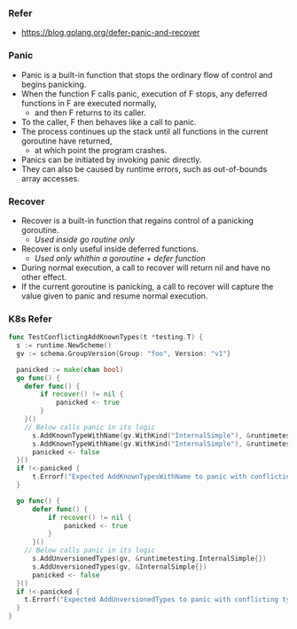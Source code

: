 ### Refer
- https://blog.golang.org/defer-panic-and-recover

### Panic
- Panic is a built-in function that stops the ordinary flow of control and begins panicking. 
- When the function F calls panic, execution of F stops, any deferred functions in F are executed normally, 
  - and then F returns to its caller. 
- To the caller, F then behaves like a call to panic. 
- The process continues up the stack until all functions in the current goroutine have returned, 
  - at which point the program crashes. 
- Panics can be initiated by invoking panic directly. 
- They can also be caused by runtime errors, such as out-of-bounds array accesses.

### Recover
- Recover is a built-in function that regains control of a panicking goroutine. 
  - _Used inside go routine only_
- Recover is only useful inside deferred functions. 
  - _Used only whithin a goroutine + defer function_
- During normal execution, a call to recover will return nil and have no other effect. 
- If the current goroutine is panicking, a call to recover will capture the value given to panic and resume normal execution.

### K8s Refer
```go
func TestConflictingAddKnownTypes(t *testing.T) {
  s := runtime.NewScheme()
  gv := schema.GroupVersion{Group: "foo", Version: "v1"}

  panicked := make(chan bool)
  go func() {
  	defer func() {
  		if recover() != nil {
  			panicked <- true
  		}
  	}()
    // Below calls panic in its logic
	  s.AddKnownTypeWithName(gv.WithKind("InternalSimple"), &runtimetesting.InternalSimple{})
	  s.AddKnownTypeWithName(gv.WithKind("InternalSimple"), &runtimetesting.ExternalSimple{})
	  panicked <- false
  }()
  if !<-panicked {
	  t.Errorf("Expected AddKnownTypesWithName to panic with conflicting type registrations")
  }

  go func() {
	  defer func() {
		  if recover() != nil {
			  panicked <- true
		  }
	  }()
    // Below calls panic in its logic
	  s.AddUnversionedTypes(gv, &runtimetesting.InternalSimple{})
	  s.AddUnversionedTypes(gv, &InternalSimple{})
	  panicked <- false
  }()
  if !<-panicked {
  	t.Errorf("Expected AddUnversionedTypes to panic with conflicting type registrations")
  }
}
```

